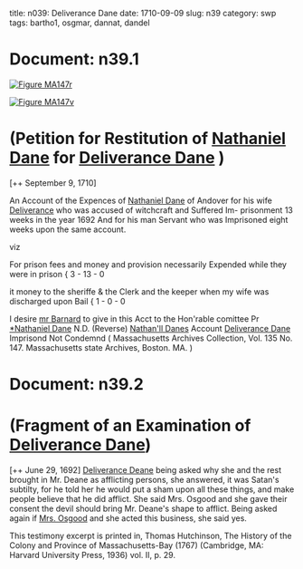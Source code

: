 title: n039: Deliverance Dane
date: 1710-09-09
slug: n39
category: swp
tags: bartho1, osgmar, dannat, dandel




<div markdown class="doc" id="n39.1">

# Document: n39.1



<span markdown class="figure">[![Figure MA147r](archives/MA135/small/MA147r.jpg)](archives/MA135/large/MA147r.jpg)</span>



<span markdown class="figure">[![Figure MA147v](archives/MA135/small/MA147v.jpg)](archives/MA135/large/MA147v.jpg)</span>


# (Petition for Restitution of [Nathaniel Dane](/tag/dannat.html) for [Deliverance Dane](/tag/dandel.html) )

[++ September 9, 1710]

An Account of the Expences of [Nathaniel Dane](/tag/dannat.html) of Andover for his  wife [Deliverance](/tag/dandel.html) who was accused of witchcraft and Suffered Im-  prisonment 13 weeks in the year 1692 And for his man Servant who  was Imprisoned eight weeks upon the same account.

viz 

For prison fees and money and provision  necessarily Expended while they were in prison { 3 - 13 - 0

it money to the sheriffe & the Clerk and  the keeper when my wife was discharged upon Bail { 1 - 0 - 0

I desire [mr Barnard](/tag/bartho1.html) to  give in this Acct to the  Hon'rable comittee
Pr [*Nathaniel Dane](/tag/dannat.html) N.D.  (Reverse) [Nathan'll Danes](/tag/dannat.html) Account  [Deliverance Dane](/tag/dandel.html) Imprisond Not Condemnd ( Massachusetts Archives Collection, Vol. 135 No. 147. Massachusetts state Archives, Boston. MA. )

</div>



<div markdown class="doc" id="n39.2">

# Document: n39.2


# (Fragment of an Examination of [Deliverance Dane](/tag/dandel.html))

[++ June 29, 1692] [Deliverance Deane](/tag/dandel.html) being asked why she and the rest brought in Mr. Deane as afflicting persons, she answered, it was Satan's subtilty, for he told her he would put a sham upon all these things, and make people believe that he did afflict. She said Mrs. Osgood and she gave their consent the devil should bring Mr. Deane's shape to afflict. Being asked again if [Mrs. Osgood](/tag/osgmar.html) and she acted this business, she said yes.

This testimony excerpt is printed in, Thomas Hutchinson, The History of the Colony and Province of Massachusetts-Bay (1767) (Cambridge, MA: Harvard University Press, 1936) vol. II, p. 29.


</div>

